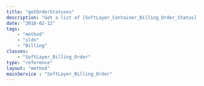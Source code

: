 ```yaml
---
title: "getOrderStatuses"
description: "Get a list of [SoftLayer_Container_Billing_Order_Status](reference/datatypes/SoftLayer_Container_Billing_Order_Status) objects. "
date: "2018-02-12"
tags:
    - "method"
    - "sldn"
    - "Billing"
classes:
    - "SoftLayer_Billing_Order"
type: "reference"
layout: "method"
mainService : "SoftLayer_Billing_Order"
---
```

